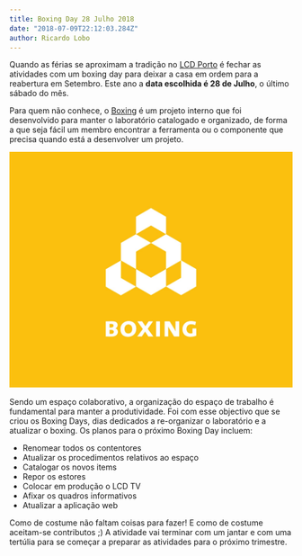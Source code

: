 ```yaml
---
title: Boxing Day 28 Julho 2018
date: "2018-07-09T22:12:03.284Z"
author: Ricardo Lobo
---
```


Quando as férias se aproximam a tradição no [LCD Porto](https://www.lcdporto.org "Site do LCD Porto") é fechar as atividades com um boxing day para deixar a casa em ordem para a reabertura em Setembro. Este ano a **data escolhida é 28 de Julho**, o último sábado do mês.

Para quem não conhece, o [Boxing](https://boxing.audienciazero.net "Boxing") é um projeto interno que foi desenvolvido para manter o laboratório catalogado e organizado, de forma a que seja fácil um membro encontrar a ferramenta ou o componente que precisa quando está a desenvolver um projeto.

![Boxing Logo](boxing.jpg "Boxing Logo")

Sendo um espaço colaborativo, a organização do espaço de trabalho é fundamental para manter a produtividade. Foi com esse objectivo que se criou os Boxing Days, dias dedicados a re-organizar o laboratório e a atualizar o boxing. Os planos para o próximo Boxing Day incluem:

* Renomear todos os contentores
* Atualizar os procedimentos relativos ao espaço
* Catalogar os novos items
* Repor os estores
* Colocar em produção o LCD TV
* Afixar os quadros informativos
* Atualizar a aplicação web

Como de costume não faltam coisas para fazer! E como de costume aceitam-se contributos ;) A atividade vai terminar com um jantar e com uma tertúlia para se começar a preparar as atividades para o próximo trimestre.
